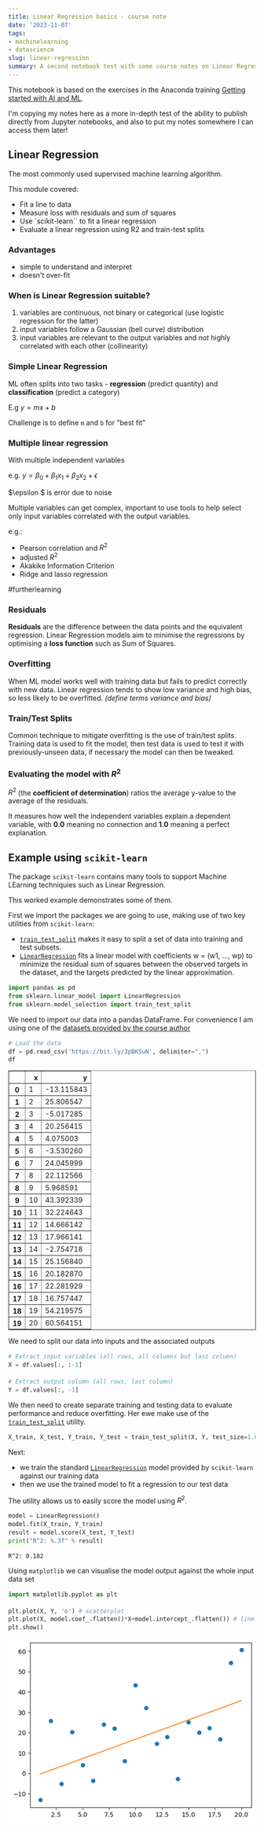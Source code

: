 ```yaml
---
title: Linear Regression basics - course note
date: '2023-11-07'
tags:
- machinelearning
- datascience
slug: linear-regression
summary: A second notebook test with some course notes on Linear Regression
---
```



This notebook is based on the exercises in the Anaconda training [Getting started with AI and ML](https://learning.anaconda.cloud/getting-started-with-ai-ml).

I'm copying my notes here as a more in-depth test of the ability to publish directly from Jupyter notebooks, and also to put my notes somewhere I can access them later!

##  Linear Regression

The most commonly used supervised machine learning algorithm. 

This module covered: 

- Fit a line to data
- Measure loss with residuals and sum of squares
- Use `scikit-learn`` to fit a linear regression
- Evaluate a linear regression using R2 and train-test splits 

### Advantages

- simple to understand and interpret 
- doesn't over-fit

### When is Linear Regression suitable?

1. variables are continuous, not binary or categorical (use logistic regression for the latter)
2. input variables follow a Gaussian (bell curve) distribution
3. input variables are relevant to the output variables and _not_ highly correlated with each other (collinearity)

### Simple Linear Regression

ML often splits into two tasks - **regression** (predict quantity) and **classification** (predict a category)

E.g $y = mx+b$

Challenge is to define `m` and `b` for "best fit"

### Multiple linear regression

With multiple independent variables

e.g. $y = \beta_0 + \beta_1x_1 + \beta_2x_2 + \epsilon$

$\epsilon $ is error due to noise

Multiple variables can get complex, important to use tools to help select only input variables correlated with the output variables.

e.g.:

- Pearson correlation and $R^2$
- adjusted $R^2$
- Akakike Information Criterion
- Ridge and lasso regression

#furtherlearning

### Residuals

**Residuals** are the difference between the data points and the equivalent regression. Linear Regression models aim to minimise the regressions by optimising a **loss function** such as Sum of Squares.  

### Overfitting

When ML model works well with training data but fails to predict correctly with  new data. Linear regression tends to show low variance and high bias, so less likely to be overfitted. *(define terms variance and bias)*

### Train/Test Splits

Common technique to mitigate overfitting is the use of train/test splits. Training data is used to fit the model, then test data is used to test it with previously-unseen data, if necessary the model can then be tweaked.

### Evaluating the model with $R^2$

$R^2$ (the **coefficient of determination**) ratios the average y-value to the average of the residuals. 

It measures how well the independent variables explain a dependent variable, with **0.0** meaning no connection and **1.0** meaning a perfect explanation.

## Example using `scikit-learn`

The package `scikit-learn` contains many tools to support Machine LEarning techniquies such as Linear Regression.

This worked example demonstrates some of them.

First we import the packages we are going to use, making use of two key utilities from `scikit-learn`:

- [`train_test_split`](https://scikit-learn.org/stable/modules/generated/sklearn.model_selection.train_test_split.html) makes it easy to split a set of data into training and test subsets.
- [`LinearRegression`](https://scikit-learn.org/stable/modules/generated/sklearn.linear_model.LinearRegression.html#sklearn.linear_model.LinearRegression) fits a linear model with coefficients w = (w1, …, wp) to minimize the residual sum of squares between the observed targets in the dataset, and the targets predicted by the linear approximation.

```python
import pandas as pd
from sklearn.linear_model import LinearRegression
from sklearn.model_selection import train_test_split
```

We need to import our data into a pandas DataFrame. For convenience I am using one of the [datasets provided by the course author](https://github.com/thomasnield/machine-learning-demo-data/)

```python
# Load the data
df = pd.read_csv('https://bit.ly/3pBKSuN', delimiter=",")
df
```

<div>
<style scoped>
    .dataframe tbody tr th:only-of-type {
        vertical-align: middle;
    }

    .dataframe tbody tr th {
        vertical-align: top;
    }

    .dataframe thead th {
        text-align: right;
    }
</style>
<table border="1" class="dataframe">
  <thead>
    <tr style="text-align: right;">
      <th></th>
      <th>x</th>
      <th>y</th>
    </tr>
  </thead>
  <tbody>
    <tr>
      <th>0</th>
      <td>1</td>
      <td>-13.115843</td>
    </tr>
    <tr>
      <th>1</th>
      <td>2</td>
      <td>25.806547</td>
    </tr>
    <tr>
      <th>2</th>
      <td>3</td>
      <td>-5.017285</td>
    </tr>
    <tr>
      <th>3</th>
      <td>4</td>
      <td>20.256415</td>
    </tr>
    <tr>
      <th>4</th>
      <td>5</td>
      <td>4.075003</td>
    </tr>
    <tr>
      <th>5</th>
      <td>6</td>
      <td>-3.530260</td>
    </tr>
    <tr>
      <th>6</th>
      <td>7</td>
      <td>24.045999</td>
    </tr>
    <tr>
      <th>7</th>
      <td>8</td>
      <td>22.112566</td>
    </tr>
    <tr>
      <th>8</th>
      <td>9</td>
      <td>5.968591</td>
    </tr>
    <tr>
      <th>9</th>
      <td>10</td>
      <td>43.392339</td>
    </tr>
    <tr>
      <th>10</th>
      <td>11</td>
      <td>32.224643</td>
    </tr>
    <tr>
      <th>11</th>
      <td>12</td>
      <td>14.666142</td>
    </tr>
    <tr>
      <th>12</th>
      <td>13</td>
      <td>17.966141</td>
    </tr>
    <tr>
      <th>13</th>
      <td>14</td>
      <td>-2.754718</td>
    </tr>
    <tr>
      <th>14</th>
      <td>15</td>
      <td>25.156840</td>
    </tr>
    <tr>
      <th>15</th>
      <td>16</td>
      <td>20.182870</td>
    </tr>
    <tr>
      <th>16</th>
      <td>17</td>
      <td>22.281929</td>
    </tr>
    <tr>
      <th>17</th>
      <td>18</td>
      <td>16.757447</td>
    </tr>
    <tr>
      <th>18</th>
      <td>19</td>
      <td>54.219575</td>
    </tr>
    <tr>
      <th>19</th>
      <td>20</td>
      <td>60.564151</td>
    </tr>
  </tbody>
</table>
</div>

We need to split our data into inputs and the associated outputs

```python
# Extract input variables (all rows, all columns but last column)
X = df.values[:, :-1]

# Extract output column (all rows, last column)
Y = df.values[:, -1]
```

We then need to create separate training and testing data to evaluate performance and reduce overfitting.
Her ewe make use of the [`train_test_split`](https://scikit-learn.org/stable/modules/generated/sklearn.model_selection.train_test_split.html) utility.

```python
X_train, X_test, Y_train, Y_test = train_test_split(X, Y, test_size=1.0/3.0, random_state=10)
```

Next:
- we train the standard [`LinearRegression`](https://scikit-learn.org/stable/modules/generated/sklearn.linear_model.LinearRegression.html#sklearn.linear_model.LinearRegression) model provided by `scikit-learn` against our training data
- then we use the trained model to fit a regression to our test data

The utility allows us to easily score the model using $R^2$.

```python
model = LinearRegression()
model.fit(X_train, Y_train)
result = model.score(X_test, Y_test)
print("R^2: %.3f" % result)
```

    R^2: 0.182

Using `matplotlib` we can visualise the model output against the whole input data set

```python
import matplotlib.pyplot as plt

plt.plot(X, Y, 'o') # scatterplot
plt.plot(X, model.coef_.flatten()*X+model.intercept_.flatten()) # line
plt.show()
```

    
![png](output_14_0.png)
    

